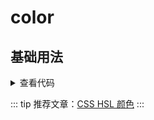 <script setup>
import Index from './index.vue'
</script>

# color

<ClientOnly>
  <description :tagNameList="['浏览器','Node']" description="颜色相关函数" /> 
</ClientOnly>

## 基础用法
<ClientOnly>
  <Index />
</ClientOnly>
<details>

<summary>查看代码</summary>

<<< @/utils/color/index.vue

</details>

::: tip
推荐文章：[CSS HSL 颜色](https://www.w3school.com.cn/css/css_colors_hsl.asp)
:::